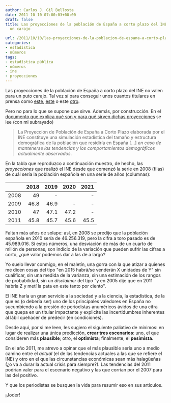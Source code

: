 ```yaml
---
author: Carlos J. Gil Bellosta
date: 2011-10-10 07:00:03+00:00
draft: false
title: Las proyecciones de la población de España a corto plazo del INE no valen para
  un carajo

url: /2011/10/10/las-proyecciones-de-la-poblacion-de-espana-a-corto-plazo-del-ine-no-valen-para-un-carajo/
categories:
- estadística
- números
tags:
- estadística pública
- números
- ine
- proyecciones
---
```


Las proyecciones de la población de España a corto plazo del INE no valen para un puto carajo. Tal vez sí para conseguir unos cuantos titulares en prensa como [este](http://www.larazon.es/noticia/6058-crisis-demografica-por-primera-vez-espana-pierde-poblacion), [este](http://www.publico.es/espana/400562/espana-perdera-500-000-habitantes-antes-de-2021) o este [otro](http://www.elpais.com/articulo/sociedad/Espana/perdera/medio/millon/habitantes/proxima/decada/mantiene/tendencia/demografica/elpepusoc/20111007elpepusoc_4/Tes).

Pero no para lo que se supone que sirve. Además, por construcción. En el [documento que explica qué son y para qué sirven dichas proyecciones](http://www.ine.es/jaxi/menu.do?L=0&type=pcaxis&path=/t20/p269&file=inebase) se lee (con mi subrayado)


>La Proyección de Población de España a Corto Plazo elaborada por el INE constituye una simulación estadística del tamaño y estructura demográfica de la población que residiría en España [...] _en caso de mantenerse las tendencias y los comportamientos demográficos actualmente observados_.

En la tabla que reproduzco a continuación muestro, de hecho, las _proyecciones_ que realizó el INE desde que comenzó la serie en 2008 (filas) de cuál sería la población española en una serie de años (columnas):

|    | 2018 | 2019 | 2020 | 2021 |
|:------------| -------: |-------: | ---------:| ---------:|
2008| 49 | - | | -|
2009| 46.8| 46.9| -| -|
2010| 47| 47.1| 47.2| -|
2011| 45.8| 45.7| 45.6| 45.5|

Faltan más años de solape: así, en 2008 se predijo que la población española en 2010 sería de 46.256.319, pero la cifra a toro pasado es de 45.989.016. Si estos números, una desviación de más de un cuarto de millón de personas, son indicio de la variación que pueden sufrir las cifras a corto, ¿qué valor podemos dar a las de a largo?

Yo suelo llevar conmigo, en el maletín, una gorra con la que atizar a quienes me dicen cosas del tipo "en 2015 habrá/se venderán X unidades de Y" sin cualificar, sin una medida de la varianza, sin una estimación de los rangos de probabilidad, sin un _disclaimer_ del tipo "y en 2005 dije que en 2011 habría Z y metí la pata en este tanto por ciento".

El INE haría un gran servicio a la sociedad y a la ciencia, la estadística, de la que es (o debería ser) uno de los principales valedores en España no sucumbiendo a la presión de periodistas anuméricos ávidos de una cifra que quepa en un titular impactante y explicite las incertidumbres inherentes al lábil quehacer de predecir (en condiciones).

Desde aquí, por si me leen, les sugiero el siguiente paliativo de mínimos: en lugar de realizar una única predicción, **crear tres escenarios**: uno, el que consideren más **plausible**; otro, el **optimista**; finalmente, el **pesimista**.

En el año 2011, me atrevo a opinar que el más plausible sería uno a medio camino entre el _actual_ (el de las tendencias actuales a las que se refiere el INE) y otro en el que las circunstancias económicas sean más halagüeñas (¿o va a durar la actual crisis para siempre?). Las tendencias del 2011 podrían valer para el escenario negativo y las que corrían por el 2007 para las del positivo.

Y que los periodistas se busquen la vida para resumir eso en sus artículos.

¡Joder!
